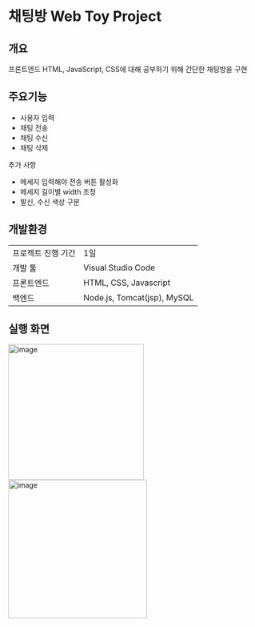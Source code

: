 # 채팅방 Web Toy Project

## 개요
프론트엔드 HTML, JavaScript, CSS에 대해 공부하기 위해 간단한 채팅방을 구현

## 주요기능
- 사용자 입력
- 채팅 전송
- 채팅 수신
- 채팅 삭제
  
 추가 사항
  - 메세지 입력해야 전송 버튼 활성화
  - 메세지 길이별 width 조정
  - 발신, 수신 색상 구분

## 개발환경
<table>
  <tr>
    <td>프로젝트 진행 기간</td>
    <td> 1일 </td>
  </tr>
  <tr>
    <td>개발 툴</td>
    <td>Visual Studio Code</td>
  </tr>
  <tr>
    <td>프론트엔드</td>
    <td>HTML, CSS, Javascript</td>
  </tr>
  <tr>
    <td>백엔드</td>
    <td>Node.js, Tomcat(jsp), MySQL</td>
  </tr>
  </tr>
</table>

## 실행 화면
<img width="271" alt="image" src="https://github.com/gwidding/Frontend/assets/135992700/39341069-a9e5-423a-b6e7-5488d460fa8a">
<img width="277" alt="image" src="https://github.com/gwidding/Frontend/assets/135992700/c1933894-1352-4341-8e28-b1cee6f91b23">


